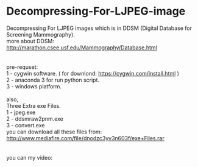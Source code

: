 # Decompressing-For-LJPEG-image<br />
Decompressing For LJPEG images which is in DDSM (Digital Database for Screening Mammography).<br />
more about DDSM: http://marathon.csee.usf.edu/Mammography/Database.html
<br /><br /><br />
pre-requset: <br />
1 - cygwin software. ( for downlond: https://cygwin.com/install.html ) <br />
2 - anaconda 3 for run python script.<br />
3 - windows platform.<br /><br />
also,<br />
Three Extra exe Files.<br />
1 - jpeg.exe<br />
2 - ddsmraw2pnm.exe<br />
3 - convert.exe<br />
you can download all these files from: http://www.mediafire.com/file/dnodzc3yv3n603f/exe+Files.rar
<br /><br /><br />
you can my video:<br />
